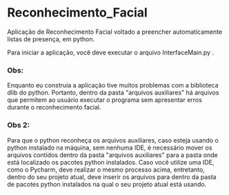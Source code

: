 # Reconhecimento_Facial
Aplicação de Reconhecimento Facial voltado a preencher automaticamente listas de presença, em python.

Para iniciar a aplicação, você deve executar o arquivo InterfaceMain.py .


### Obs: 
Enquanto eu construía a aplicação tive muitos problemas com a biblioteca dlib do python. 
Portanto, dentro da pasta "arquivos auxiliares" há arquivos que permitem ao usuário executar o programa sem apresentar erros durante o reconhecimento facial.

### Obs 2: 
Para que o python reconheça os arquivos auxiliares, caso esteja usando o python instalado na máquina, sem nenhuma IDE, é necessário mover os arquivos 
contidos dentro da pasta "arquivos auxiliares" para a pasta onde está localizado os pacotes python instalados. 
Caso você utilize uma IDE, como o Pycharm, deve realizar o mesmo processo acima, entretanto, dentro do seu projeto atual, deve inserir os arquivos 
para dentro da pasta de pacotes python instalados na qual o seu projeto atual está usando.


